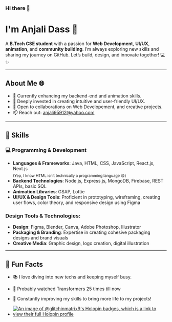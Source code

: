 ### Hi there 👋
# I'm Anjali Dass 👀

A **B.Tech CSE student** with a passion for **Web Development**, **UI/UX**, **animation**, and **community building**. I’m always exploring new skills and sharing my journey on GitHub. Let’s build, design, and innovate together! 💻✨

---

## About Me 🌐
- 🔭 Currently enhancing my backend-end and animation skills.
- 🌱 Deeply invested in creating intuitive and user-friendly UI/UX.
- 👯 Open to collaborations on Web Developement, and creative projects.
- 📫 Reach out: [anjali95912@yahoo.com](mailto:anjali95912@yahoo.com)

---

## 🚀 Skills

### 💻 Programming & Development
- **Languages & Frameworks**: Java, HTML, CSS, JavaScript, React.js, Next.js  
  <sub>(Yep, I know HTML isn’t technically a programming language 😄)</sub>
- **Backend Technologies**: Node.js, Express.js, MongoDB, Firebase, REST APIs, basic SQL  
- **Animation Libraries**: GSAP, Lottie  
- **UI/UX & Design Tools**: Proficient in prototyping, wireframing, creating user flows, color theory, and responsive design using Figma


### Design Tools & Technologies:
- **Design**: Figma, Blender, Canva, Adobe Photoshop, Illustrator
- **Packaging & Branding**: Expertise in creating cohesive packaging designs and brand visuals
- **Creative Media**: Graphic design, logo creation, digital illustration

---

## 🌟 Fun Facts

- 📚 I love diving into new techs and keeping myself busy.
- 🤑 Probably watched Transformers 25 times till now 
- 🌈 Constantly improving my skills to bring more life to my projects!


- [![An image of @glitchinmatrix9's Holopin badges, which is a link to view their full Holopin profile](https://holopin.me/glitchinmatrix9)](https://holopin.io/@glitchinmatrix9)


